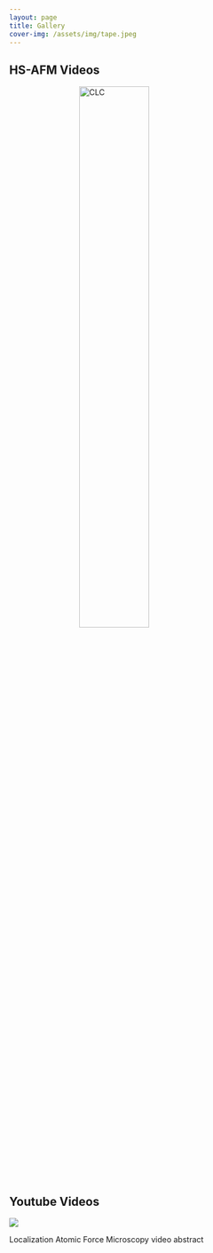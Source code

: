 ```yaml
---
layout: page
title: Gallery
cover-img: /assets/img/tape.jpeg
---
```

## HS-AFM Videos
 <head>
<meta name="viewport" content="width=device-width, initial-scale=1">
<style>
img {
  display: block;
  margin-left: auto;
  margin-right: auto;
}
</style>
</head>
<img src="/assets/img/CLC.gif" alt="CLC" style="width:50%;">
 <br /> 

## Youtube Videos
 
<div class="wrapper">
    <div class="h_iframe">
        <!-- a transparent image is preferable -->
      <img class="ratio" src="/assets/img/16 9.jpeg>
        <iframe src="http://www.youtube.com/embed/YhIELjy4fak" frameborder="0" allowfullscreen></iframe>
    </div>
    <p>Localization Atomic Force Microscopy video abstract</p>
</div>

 <br /> 
<iframe width="100%" height= src="https://www.youtube.com/embed/YhIELjy4fak" frameborder="0" allow="accelerometer; autoplay; clipboard-write; encrypted-media; gyroscope; picture-in-picture" allowfullscreen></iframe>
